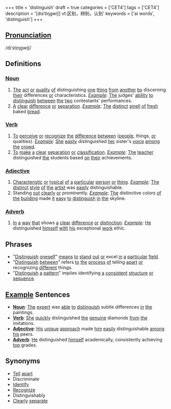 +++
title = 'distinguish'
draft = true
categories = ['CET4']
tags = ['CET4']
description = '[disˈtiŋgwi∫] vt.区别，辨别，认别'
keywords = ['ai words', 'distinguish']
+++

## [Pronunciation](/post/pronunciation/)
/dɪˈstɪŋɡwɪʃ/

## Definitions
### [Noun](/post/noun/)
1. [The](/post/the/) [act](/post/act/) [or](/post/or/) [quality](/post/quality/) [of](/post/of/) distinguishing [one](/post/one/) [thing](/post/thing/) [from](/post/from/) [another](/post/another/) [by](/post/by/) discerning [their](/post/their/) differences [or](/post/or/) characteristics. *[Example](/post/example/)*: [The](/post/the/) judges' [ability](/post/ability/) [to](/post/to/) [distinguish](/post/distinguish/) [between](/post/between/) [the](/post/the/) [two](/post/two/) contestants' performances.
2. [A](/post/a/) [clear](/post/clear/) [difference](/post/difference/) [or](/post/or/) [separation](/post/separation/). *[Example](/post/example/)*: [The](/post/the/) [distinct](/post/distinct/) [smell](/post/smell/) [of](/post/of/) [fresh](/post/fresh/) baked [bread](/post/bread/).

### [Verb](/post/verb/)
1. [To](/post/to/) [perceive](/post/perceive/) [or](/post/or/) [recognize](/post/recognize/) [the](/post/the/) [difference](/post/difference/) [between](/post/between/) ([people](/post/people/), things, [or](/post/or/) qualities). *[Example](/post/example/)*: [She](/post/she/) [easily](/post/easily/) distinguished [her](/post/her/) sister's [voice](/post/voice/) [among](/post/among/) [the](/post/the/) [crowd](/post/crowd/).
2. [To](/post/to/) [make](/post/make/) [a](/post/a/) [clear](/post/clear/) [separation](/post/separation/) [or](/post/or/) [classification](/post/classification/). *[Example](/post/example/)*: [The](/post/the/) [teacher](/post/teacher/) distinguished [the](/post/the/) students based [on](/post/on/) [their](/post/their/) achievements.

### [Adjective](/post/adjective/)
1. [Characteristic](/post/characteristic/) [or](/post/or/) [typical](/post/typical/) [of](/post/of/) [a](/post/a/) [particular](/post/particular/) [person](/post/person/) [or](/post/or/) [thing](/post/thing/). *[Example](/post/example/)*: [The](/post/the/) [distinct](/post/distinct/) [style](/post/style/) [of](/post/of/) [the](/post/the/) [artist](/post/artist/) was [easily](/post/easily/) distinguishable.
2. Standing [out](/post/out/) [clearly](/post/clearly/) [or](/post/or/) prominently. *[Example](/post/example/)*: [The](/post/the/) distinctive colors [of](/post/of/) [the](/post/the/) [building](/post/building/) made [it](/post/it/) [easy](/post/easy/) [to](/post/to/) [distinguish](/post/distinguish/) [in](/post/in/) [the](/post/the/) skyline.

### [Adverb](/post/adverb/)
1. [In](/post/in/) [a](/post/a/) [way](/post/way/) [that](/post/that/) shows [a](/post/a/) [clear](/post/clear/) [difference](/post/difference/) [or](/post/or/) [distinction](/post/distinction/). *[Example](/post/example/)*: [He](/post/he/) distinguished [himself](/post/himself/) [with](/post/with/) [his](/post/his/) exceptional [work](/post/work/) ethic.

## Phrases
- "[Distinguish](/post/distinguish/) [oneself](/post/oneself/)" [means](/post/means/) [to](/post/to/) [stand](/post/stand/) [out](/post/out/) [or](/post/or/) excel [in](/post/in/) [a](/post/a/) [particular](/post/particular/) [field](/post/field/).
- "[Distinguish](/post/distinguish/) [between](/post/between/)" refers [to](/post/to/) [the](/post/the/) [process](/post/process/) [of](/post/of/) telling [apart](/post/apart/) [or](/post/or/) recognizing [different](/post/different/) things.
- "[Distinguish](/post/distinguish/) [a](/post/a/) [pattern](/post/pattern/)" implies identifying [a](/post/a/) [consistent](/post/consistent/) [structure](/post/structure/) [or](/post/or/) [sequence](/post/sequence/).

## [Example](/post/example/) Sentences
- **[Noun](/post/noun/)**: [The](/post/the/) [expert](/post/expert/) was [able](/post/able/) [to](/post/to/) [distinguish](/post/distinguish/) subtle differences [in](/post/in/) [the](/post/the/) paintings.
- **[Verb](/post/verb/)**: [She](/post/she/) [quickly](/post/quickly/) distinguished [the](/post/the/) [genuine](/post/genuine/) diamonds [from](/post/from/) [the](/post/the/) imitations.
- **[Adjective](/post/adjective/)**: [His](/post/his/) [unique](/post/unique/) [approach](/post/approach/) made [him](/post/him/) [easily](/post/easily/) distinguishable [among](/post/among/) [his](/post/his/) peers.
- **[Adverb](/post/adverb/)**: [He](/post/he/) distinguished [himself](/post/himself/) academically, consistently achieving [top](/post/top/) grades.

## Synonyms
- [Tell](/post/tell/) [apart](/post/apart/)
- Discriminate
- [Identify](/post/identify/)
- [Recognize](/post/recognize/)
- Distinguishably
- [Clearly](/post/clearly/) [separate](/post/separate/)
